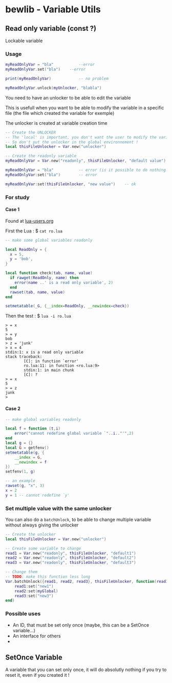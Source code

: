 # bewlib - Variable Utils


## Read only variable (const ?)

Lockable variable

### Usage

```lua
myReadOnlyVar = "bla"			--error
myReadOnlyVar.set("bla")	--error

print(myReadOnlyVar)			-- no problem

myReadOnlyVar.unlock(myUnlocker, "blabla")
```

You need to have an unlocker to be able to edit the variable

This is usefull when you want to be able to modify the variable in a specific
file (the file which created the variable for exemple)

The unlocker is created at variable creation time

```lua
-- Create the UNLOCKER
-- The 'local' is important, you don't want the user to modify the variable !!!
-- So don't put the unlocker in the global environnement !
local thisFileUnlocker = Var.new("unlocker")

-- Create the readonly variable
myReadOnlyVar = Var.new("readonly", thisFileUnlocker, "default value")

myReadOnlyVar = "bla"			-- error (is it possible to do nothing ?)
myReadOnlyVar:set("bla")		-- error

myReadOnlyVar:set(thisFileUnlocker, "new value")	-- ok
```

### For study

#### Case 1

Found at [lua-users.org](http://lua-users.org/lists/lua-l/2003-06/msg00364.html)

First the Lua :
$ `cat ro.lua`
```lua
-- make some global variables readonly

local ReadOnly = {
  x = 5,
  y = 'bob',
}

local function check(tab, name, value)
  if rawget(ReadOnly, name) then
    error(name ..' is a read only variable', 2)
  end
  rawset(tab, name, value)
end

setmetatable(_G, {__index=ReadOnly, __newindex=check})
```

Then the test :
$ `lua -i ro.lua`
```
> = x
5
> = y
bob
> z = 'junk'
> x = 4
stdin:1: x is a read only variable
stack traceback:
        [C]: in function `error'
        ro.lua:11: in function <ro.lua:9>
        stdin:1: in main chunk
        [C]: ?
> = x
5
> = z
junk
>
```

#### Case 2


```lua
-- make global variables readonly

local f = function (t,i)
	error("cannot redefine global variable `"..i.."'",2)
end
local g = {}
local G = getfenv()
setmetatable(g, {
	__index = G,
	__newindex = f
})
setfenv(1, g)

-- an example
rawset(g, "x", 3)
x = 2
y = 1 -- cannot redefine `y'
```


### Set multiple value with the same unlocker

You can also do a `batchUnlock`, to be able to change multiple variable
without always giving the unlocker

```lua
-- Create the unlocker
local thisFileUnlocker = Var.new("unlocker")

-- Create some variable to change
read1 = Var.new("readonly", thisFileUnlocker, "default1")
read2 = Var.new("readonly", thisFileUnlocker, "default2")
read3 = Var.new("readonly", thisFileUnlocker, "default3")

-- Change them
-- TODO: make this function less long
Var.batchUnlock({read1, read2, read3}, thisFileUnlocker, function(read1, read2, read3) -- THIS IS TOO LONG
	read1:set("new1")
	read2:set(myGlobal)
	read3:set("new3")
end)
```


### Possible uses

* An ID, that must be set only once (maybe, this can be a SetOnce variable...)
* An interface for others
* 




## SetOnce Variable

A variable that you can set only once, it will do absolutly nothing if you try
to reset it, even if you created it !




